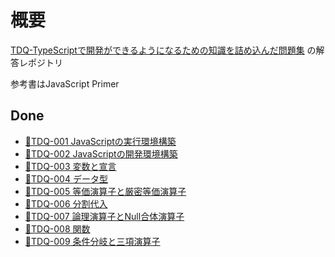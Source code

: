 # 概要
[TDQ-TypeScriptで開発ができるようになるための知識を詰め込んだ問題集](https://minerva.mamansoft.net/%F0%9F%93%97TDQ/%F0%9F%93%92TDQ) の解答レポジトリ

参考書はJavaScript Primer

## Done
- [📗TDQ-001 JavaScriptの実行環境構築](https://minerva.mamansoft.net/%F0%9F%93%97TDQ/%F0%9F%93%97TDQ-001+JavaScript%E3%81%AE%E5%AE%9F%E8%A1%8C%E7%92%B0%E5%A2%83%E6%A7%8B%E7%AF%89)
- [📗TDQ-002 JavaScriptの開発環境構築](https://minerva.mamansoft.net/%F0%9F%93%97TDQ/%F0%9F%93%97TDQ-002+JavaScript%E3%81%AE%E9%96%8B%E7%99%BA%E7%92%B0%E5%A2%83%E6%A7%8B%E7%AF%89)
- [📗TDQ-003 変数と宣言](https://minerva.mamansoft.net/%F0%9F%93%97TDQ/%F0%9F%93%97TDQ-003+%E5%A4%89%E6%95%B0%E3%81%A8%E5%AE%A3%E8%A8%80)
- [📗TDQ-004 データ型](https://minerva.mamansoft.net/%F0%9F%93%97TDQ/%F0%9F%93%97TDQ-004+%E3%83%87%E3%83%BC%E3%82%BF%E5%9E%8B)
- [📗TDQ-005 等価演算子と厳密等価演算子](https://minerva.mamansoft.net/%F0%9F%93%97TDQ/%F0%9F%93%97TDQ-005+%E7%AD%89%E4%BE%A1%E6%BC%94%E7%AE%97%E5%AD%90%E3%81%A8%E5%8E%B3%E5%AF%86%E7%AD%89%E4%BE%A1%E6%BC%94%E7%AE%97%E5%AD%90)
- [📗TDQ-006 分割代入](https://minerva.mamansoft.net/%F0%9F%93%97TDQ/%F0%9F%93%97TDQ-006+%E5%88%86%E5%89%B2%E4%BB%A3%E5%85%A5)
- [📗TDQ-007 論理演算子とNull合体演算子](https://minerva.mamansoft.net/%F0%9F%93%97TDQ/%F0%9F%93%97TDQ-007+%E8%AB%96%E7%90%86%E6%BC%94%E7%AE%97%E5%AD%90%E3%81%A8Null%E5%90%88%E4%BD%93%E6%BC%94%E7%AE%97%E5%AD%90)
- [📗TDQ-008 関数](https://minerva.mamansoft.net/%F0%9F%93%97TDQ/%F0%9F%93%97TDQ-008+%E9%96%A2%E6%95%B0)
- [📗TDQ-009 条件分岐と三項演算子](https://minerva.mamansoft.net/%F0%9F%93%97TDQ/%F0%9F%93%97TDQ-009+%E6%9D%A1%E4%BB%B6%E5%88%86%E5%B2%90%E3%81%A8%E4%B8%89%E9%A0%85%E6%BC%94%E7%AE%97%E5%AD%90)